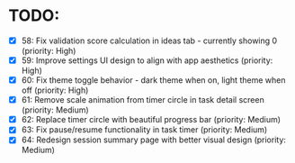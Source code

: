 # TODO:

- [x] 58: Fix validation score calculation in ideas tab - currently showing 0 (priority: High)
- [x] 59: Improve settings UI design to align with app aesthetics (priority: High)
- [x] 60: Fix theme toggle behavior - dark theme when on, light theme when off (priority: High)
- [x] 61: Remove scale animation from timer circle in task detail screen (priority: Medium)
- [x] 62: Replace timer circle with beautiful progress bar (priority: Medium)
- [x] 63: Fix pause/resume functionality in task timer (priority: Medium)
- [x] 64: Redesign session summary page with better visual design (priority: Medium)
